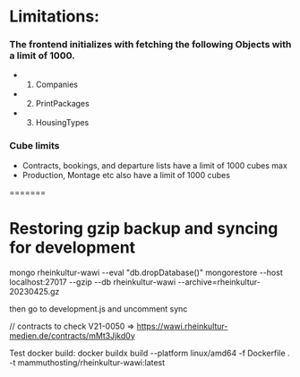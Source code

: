 # Limitations:
### The frontend initializes with fetching the following Objects with a limit of 1000.
- 1. Companies
- 2. PrintPackages
- 3. HousingTypes

### Cube limits
- Contracts, bookings, and departure lists have a limit of 1000 cubes max
- Production, Montage etc also have a limit of 1000 cubes

=======
# Restoring gzip backup and syncing for development

mongo rheinkultur-wawi --eval "db.dropDatabase()"
mongorestore --host localhost:27017 --gzip --db rheinkultur-wawi --archive=rheinkultur-20230425.gz 

then go to development.js and uncomment sync

// contracts to check
V21-0050 => https://wawi.rheinkultur-medien.de/contracts/mMt3Jjkd0y


Test docker build:
docker buildx build --platform linux/amd64 -f Dockerfile . -t mammuthosting/rheinkultur-wawi:latest
